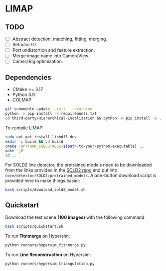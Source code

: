 # LIMAP 

## TODO

* [ ] Abstract detection, matching, fitting, merging.
* [ ] Refactor IO.
* [ ] Port undistortion and feature extraction.
* [ ] Merge image name into CameraView.
* [ ] CameraRig optimization.

## Dependencies
* CMake >= 3.17
* Python 3.9
* COLMAP

```bash
git submodule update --init --recursive
python -m pip install -r requirements.txt
cd third-party/Hierarchical-Localization && python -m pip install -e . && cd ../..
```

To compile LIMAP:
```bash
sudo apt-get install libhdf5-dev
mkdir -p build && cd build
cmake -DPYTHON_EXECUTABLE=${path-to-your-python-executable} ..
make -j8
cd ..
```

For SOLD2 line detector, the pretrained models need to be downloaded from the links provided in the [SOLD2 repo](https://github.com/cvg/SOLD2) and put into `core/detector/SOLD2/pretrained_models`. A one-button download script is provided here to make things easier:
```bash
bash scripts/download_sold2_model.sh
```

## Quickstart

Download the test scene **(100 images)** with the following command.
```bash
bash scripts/quickstart.sh
```

To run **Fitnmerge** on Hypersim:
```bash
python runners/hypersim_fitnmerge.py
```

To run **Line Reconstruction** on Hypersim:
```bash
python runners/hypersim_triangulation.py
```

